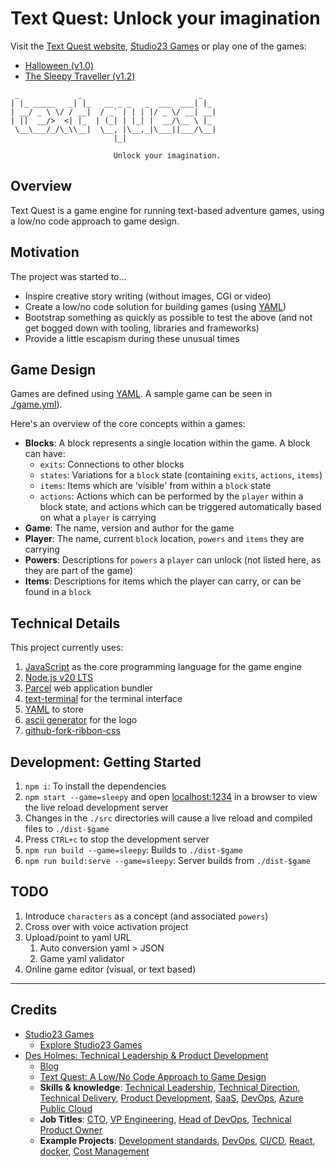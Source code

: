 # Text Quest: Unlock your imagination

Visit the [Text Quest website](https://textquest.io), [Studio23 Games](https://games.studio23.london/) or play one of the games:

* [Halloween (v1.0)](https://halloween.textquest.io)
* [The Sleepy Traveller (v1.2)](https://traveller.textquest.io)

```text
 _             _                          _
| |_ _____   _| |_   __ _ _   _  ___  ___| |_
| __/ _ \ \/ / __|  / _` | | | |/ _ \/ __| __|
| ||  __/>  <| |_  | (_| | |_| |  __/\__ \ |_
 \__\___/_/\_\\__|  \__, |\__,_|\___||___/\__|
                       |_|

                       Unlock your imagination.
```

## Overview

Text Quest is a game engine for running text-based adventure games, using a low/no code approach to game design.

## Motivation

The project was started to...

* Inspire creative story writing (without images, CGI or video)
* Create a low/no code solution for building games (using [YAML](https://en.wikipedia.org/wiki/YAML))
* Bootstrap something as quickly as possible to test the above (and not get bogged down with tooling, libraries and frameworks)
* Provide a little escapism during these unusual times

## Game Design

Games are defined using [YAML](https://en.wikipedia.org/wiki/YAML). A sample game can be seen in [./game.yml](./game.yml)).

Here's an overview of the core concepts within a games:

* **Blocks**: A block represents a single location within the game. A block can have:
  * `exits`: Connections to other blocks
  * `states`: Variations for a `block` state (containing `exits`, `actions`, `items`)
  * `items`: Items which are 'visible' from within a `block` state
  * `actions`: Actions which can be performed by the `player` within a block state, and actions which can be triggered automatically based on what a `player` is carrying
* **Game**: The name, version and author for the game
* **Player**: The name, current `block` location, `powers` and `items` they are carrying
* **Powers**: Descriptions for `powers` a `player` can unlock (not listed here, as they are part of the game)
* **Items**: Descriptions for items which the player can carry, or can be found in a `block`

## Technical Details

This project currently uses:

1. [JavaScript](https://en.wikipedia.org/wiki/JavaScript) as the core programming language for the game engine
2. [Node.js v20 LTS](https://nodejs.org/en/about/releases/)
3. [Parcel](https://parceljs.org/getting_started.html) web application bundler
4. [text-terminal](https://github.com/desholmes/text-terminal) for the terminal interface
5. [YAML](https://en.wikipedia.org/wiki/YAML) to store
6. [ascii generator](http://www.network-science.de/ascii/) for the logo
7. [github-fork-ribbon-css](https://simonwhitaker.github.io/github-fork-ribbon-css/)

## Development: Getting Started

1. `npm i`: To install the dependencies
2. `npm start --game=sleepy` and open [localhost:1234](http://localhost:3000) in a browser to view the live reload development server
3. Changes in the `./src` directories will cause a live reload and compiled files to `./dist-$game`
4. Press `CTRL+c` to stop the development server
5. `npm run build --game=sleepy`: Builds to `./dist-$game`
6. `npm run build:serve --game=sleepy`: Server builds from `./dist-$game`

## TODO

1. Introduce `characters` as a concept (and associated `powers`)
2. Cross over with voice activation project
3. Upload/point to yaml URL
   1. Auto conversion yaml > JSON
   1. Game yaml validator
4. Online game editor (visual, or text based)

***

## Credits

* [Studio23 Games](https://games.studio23.london/)
  * [Explore Studio23 Games](https://games.studio23.london/games/)
* [Des Holmes: Technical Leadership & Product Development](https://dholmes.co.uk/)
  * [Blog](https://dholmes.co.uk/)
  * [Text Quest: A Low/No Code Approach to Game Design](https://dholmes.co.uk/blog/text-quest-javascript-game-engine/)
  * **Skills & knowledge**: [Technical Leadership](https://dholmes.co.uk/tags/technical-leadership/), [Technical Direction](https://dholmes.co.uk/tags/technical-direction/), [Technical Delivery](https://dholmes.co.uk/tags/technical-delivery/), [Product Development](https://dholmes.co.uk/tags/product-development/), [SaaS](https://dholmes.co.uk/tags/saas/), [DevOps](https://dholmes.co.uk/tags/devops/), [Azure Public Cloud](https://dholmes.co.uk/skills/)
  * **Job Titles**: [CTO](https://dholmes.co.uk/tags/cto/), [VP Engineering](https://dholmes.co.uk/tags/vp-engineering/), [Head of DevOps](https://dholmes.co.uk/tags/devops/), [Technical Product Owner](https://dholmes.co.uk/tags/technical-product-owner/)
  * **Example Projects**: [Development standards](https://dholmes.co.uk/tags/code-quality/), [DevOps](https://dholmes.co.uk/tags/devops/), [CI/CD](https://dholmes.co.uk/tags/ci-cd/), [React](https://dholmes.co.uk/tags/react/), [docker](https://dholmes.co.uk/tags/docker/), [Cost Management](https://dholmes.co.uk/tags/costs/)
